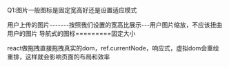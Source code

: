 Q1:图片一般图标是固定宽高好还是设置适应模式

用户上传的图片-------按照我们设置的宽高比展示---用户图片缩放，不应该扭曲用户的图片
导航式的图标=========固定大小


react做拖拽直接拖拽真实的dom，ref.currentNode，响应式，虚拟dom会重绘重排，这样就会影响页面的布局和效率



